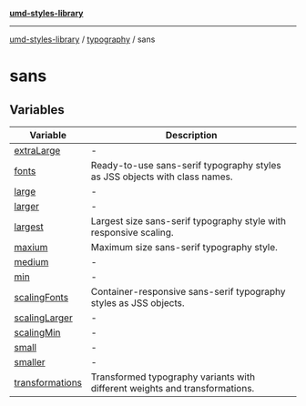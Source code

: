 [**umd-styles-library**](../../../README.md)

***

[umd-styles-library](../../../modules.md) / [typography](../../README.md) / sans

# sans

## Variables

| Variable | Description |
| ------ | ------ |
| [extraLarge](variables/extraLarge.md) | - |
| [fonts](variables/fonts.md) | Ready-to-use sans-serif typography styles as JSS objects with class names. |
| [large](variables/large.md) | - |
| [larger](variables/larger.md) | - |
| [largest](variables/largest.md) | Largest size sans-serif typography style with responsive scaling. |
| [maxium](variables/maxium.md) | Maximum size sans-serif typography style. |
| [medium](variables/medium.md) | - |
| [min](variables/min.md) | - |
| [scalingFonts](variables/scalingFonts.md) | Container-responsive sans-serif typography styles as JSS objects. |
| [scalingLarger](variables/scalingLarger.md) | - |
| [scalingMin](variables/scalingMin.md) | - |
| [small](variables/small.md) | - |
| [smaller](variables/smaller.md) | - |
| [transformations](variables/transformations.md) | Transformed typography variants with different weights and transformations. |
